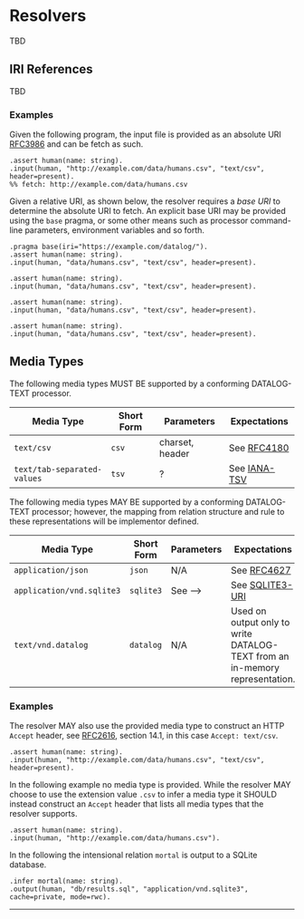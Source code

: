 # Resolvers

TBD

## IRI References

TBD


### Examples

Given the following program, the input file is provided as an absolute URI <span class="bibref inline">[RFC3986](x_references.md#RFC3986)</span> and can be fetch as such. 
 
```datalog
.assert human(name: string).
.input(human, "http://example.com/data/humans.csv", "text/csv", header=present).
%% fetch: http://example.com/data/humans.csv
```

Given a relative URI, as shown below, the resolver requires a _base URI_ to determine the absolute URI to fetch. An explicit base URI may be provided using the `base` pragma, or some other means such as processor command-line parameters, environment variables and so forth.

```datalog
.pragma base(iri="https://example.com/datalog/").
.assert human(name: string).
.input(human, "data/humans.csv", "text/csv", header=present).
```

```datalog
.assert human(name: string).
.input(human, "data/humans.csv", "text/csv", header=present).
```

```datalog
.assert human(name: string).
.input(human, "data/humans.csv", "text/csv", header=present).
```


```datalog
.assert human(name: string).
.input(human, "data/humans.csv", "text/csv", header=present).
```

## Media Types

The following media types MUST BE supported by a conforming DATALOG-TEXT processor.

| Media Type                  | Short Form | Parameters      | Expectations                                                                      |
|-----------------------------|------------|-----------------|-----------------------------------------------------------------------------------|
| `text/csv`                  | `csv`      | charset, header | See <span class="bibref inline">[RFC4180](x_references.md#RFC4180)</span>         |
| `text/tab-separated-values` | `tsv`      | ?               | See <span class="bibref inline">[IANA-TSV](x_references.md#IANA-TSV)</span>       |

The following media types MAY BE supported by a conforming DATALOG-TEXT processor; however, the mapping from relation structure and rule to these representations will be implementor defined.

| Media Type                | Short Form  | Parameters | Expectations                                                                      |
|---------------------------|-------------|------------|-----------------------------------------------------------------------------------|
| `application/json`        | `json`      | N/A        | See <span class="bibref inline">[RFC4627](x_references.md#RFC4627)</span>         |
| `application/vnd.sqlite3` | `sqlite3`   | See -->    | See <span class="bibref inline">[SQLITE3-URI](x_references.md#SQLITE3-URI)</span> |
| `text/vnd.datalog`        | `datalog`   | N/A        | Used on output only to write DATALOG-TEXT from an in-memory representation.       |

### Examples

The resolver MAY also use the provided media type to construct an HTTP `Accept` header, see <span class="bibref inline">[RFC2616](x_references.md#RFC2616), section 14.1</span>, in this case `Accept: text/csv`.

```datalog
.assert human(name: string).
.input(human, "http://example.com/data/humans.csv", "text/csv", header=present).
```

In the following example no media type is provided. While the resolver MAY choose to use the extension value `.csv` to infer a media type it SHOULD instead construct an `Accept` header that lists all media types that the resolver supports.

```datalog
.assert human(name: string).
.input(human, "http://example.com/data/humans.csv").
```

In the following the intensional relation `mortal` is output to a SQLite database.

```datalog
.infer mortal(name: string).
.output(human, "db/results.sql", "application/vnd.sqlite3", cache=private, mode=rwc).
```

----------

[^1]: From The Open Group [man page](https://pubs.opengroup.org/onlinepubs/007904975/functions/getcwd.html) for the `getcwd()` function.